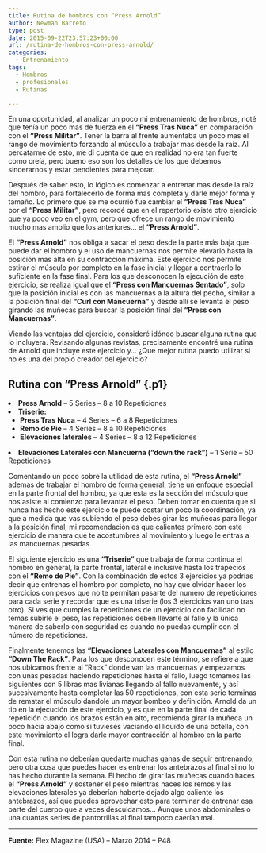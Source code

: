 ```yaml
---
title: Rutina de hombros con “Press Arnold”
author: Newman Barreto
type: post
date: 2015-09-22T23:57:23+00:00
url: /rutina-de-hombros-con-press-arnold/
categories:
  - Entrenamiento
tags:
  - Hombros
  - profesionales
  - Rutinas

---
```

<p class="p1">
  En una oportunidad, al analizar un poco mi entrenamiento de hombros, noté que tenía un poco mas de fuerza en el <strong>“Press Tras Nuca”</strong> en comparación con el <strong>“Press Militar”</strong>. Tener la barra al frente aumentaba un poco mas el rango de movimiento forzando al músculo a trabajar mas desde la raíz. Al percatarme de esto, me di cuenta de que en realidad no era tan fuerte como creía, pero bueno eso son los detalles de los que debemos sincerarnos y estar pendientes para mejorar.
</p>

<p class="p1">
  Después de saber esto, lo lógico es comenzar a entrenar mas desde la raíz del hombro, para fortalecerlo de forma mas completa y darle mejor forma y tamaño. Lo primero que se me ocurrió fue cambiar el <strong>“Press Tras Nuca”</strong> por el <strong>“Press Militar”</strong>, pero recordé que en el repertorio existe otro ejercicio que ya poco veo en el gym, pero que ofrece un rango de movimiento mucho mas amplio que los anteriores… el <strong>“Press Arnold”</strong>.
</p>

<p class="p1">
  El <strong>“Press Arnold”</strong> nos obliga a sacar el peso desde la parte más baja que puede dar el hombro y el uso de mancuernas nos permite elevarlo hasta la posición mas alta en su contracción máxima. Este ejercicio nos permite estirar el músculo por completo en la fase inicial y llegar a contraerlo lo suficiente en la fase final. Para los que desconocen la ejecución de este ejercicio, se realiza igual que el <strong>“Press con Mancuernas Sentado”</strong>, solo que la posición inicial es con las mancuernas a la altura del pecho, similar a la posición final del <strong>“Curl con Mancuerna”</strong> y desde allí se levanta el peso girando las muñecas para buscar la posición final del <strong>“Press con Mancuernas”</strong>.
</p>

<p class="p1">
  Viendo las ventajas del ejercicio, consideré idóneo buscar alguna rutina que lo incluyera. Revisando algunas revistas, precisamente encontré una rutina de Arnold que incluye este ejercicio y… ¿Que mejor rutina puedo utilizar si no es una del propio creador del ejercicio?
</p>

## Rutina con &#8220;Press Arnold&#8221; {.p1}

<li class="p1">
  <strong>Press Arnold</strong> &#8211; 5 Series &#8211; 8 a 10 Repeticiones
</li>
<li class="p1">
  <strong>Triserie:</strong> <ul>
    <li class="p1">
      <strong>Press Tras Nuca</strong> &#8211; 4 Series &#8211; 6 a 8 Repeticiones
    </li>
    <li class="p1">
      <strong>Remo de Pie</strong> &#8211; 4 Series &#8211; 8 a 10 Repeticiones
    </li>
    <li class="p1">
      <strong>Elevaciones laterales</strong> &#8211; 4 Series &#8211; 8 a 12 Repeticiones
    </li>
  </ul>
</li>

<li class="p1">
  <strong>Elevaciones Laterales con Mancuerna (“down the rack”)</strong> &#8211; 1 Serie &#8211; 50 Repeticiones
</li>

<p class="p1">
  Comentando un poco sobre la utilidad de esta rutina, el <strong>“Press Arnold”</strong> ademas de trabajar el hombro de forma general, tiene un enfoque especial en la parte frontal del hombro, ya que esta es la sección del músculo que nos asiste al comienzo para levantar el peso. Deben tomar en cuenta que si nunca has hecho este ejercicio te puede costar un poco la coordinación, ya que a medida que vas subiendo el peso debes girar las muñecas para llegar a la posición final, mi recomendación es que calientes primero con este ejercicio de manera que te acostumbres al movimiento y luego le entras a las mancuernas pesadas
</p>

<p class="p1">
  El siguiente ejercicio es una <strong>“Triserie”</strong> que trabaja de forma continua el hombro en general, la parte frontal, lateral e inclusive hasta los trapecios con el <strong>“Remo de Pie”</strong>. Con la combinación de estos 3 ejercicios ya podrías decir que entrenas el hombro por completo, no hay que olvidar hacer los ejercicios con pesos que no te permitan pasarte del numero de repeticiones para cada serie y recordar que es una triserie (los 3 ejercicios van uno tras otro). Si ves que cumples la repeticiones de un ejercicio con facilidad no temas subirle el peso, las repeticiones deben llevarte al fallo y la única manera de saberlo con seguridad es cuando no puedas cumplir con el número de repeticiones.
</p>

<p class="p1">
  Finalmente tenemos las <strong>&#8220;Elevaciones Laterales con Mancuernas&#8221;</strong> al estilo <strong>“Down The Rack”</strong>. Para los que desconocen este término, se refiere a que nos ubicamos frente al &#8220;Rack&#8221; donde van las mancuernas y empezamos con unas pesadas haciendo repeticiones hasta el fallo, luego tomamos las siguientes con 5 libras mas livianas llegando al fallo nuevamente, y así sucesivamente hasta completar las 50 repeticiones, con esta serie terminas de rematar el músculo dandole un mayor bombeo y definición. Arnold da un tip en la ejecución de este ejercicio, y es que en la parte final de cada repetición cuando los brazos están en alto, recomienda girar la muñeca un poco hacia abajo como si tuvieses vaciando el liquido de una botella, con este movimiento el logra darle mayor contracción al hombro en la parte final.
</p>

<p class="p1">
  Con esta rutina no deberían quedarte muchas ganas de seguir entrenando, pero otra cosa que puedes hacer es entrenar los antebrazos al final si no lo has hecho durante la semana. El hecho de girar las muñecas cuando haces el <strong>“Press Arnold”</strong> y sostener el peso mientras haces los remos y las elevaciones laterales ya deberían haberte dejado algo caliente los antebrazos, así que puedes aprovechar esto para terminar de entrenar esa parte del cuerpo que a veces descuidamos… Aunque unos abdominales o una cuantas series de pantorrillas al final tampoco caerían mal.
</p>

* * *

<p class="p1">
  <strong>Fuente:</strong> Flex Magazine (USA) &#8211; Marzo 2014 &#8211; P48
</p>